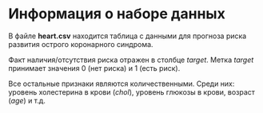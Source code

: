 # Информация о наборе данных
В файле **heart.csv** находится таблица с данными для прогноза риска развития острого коронарного синдрома. 

Факт наличия/отсутствия риска отражен в столбце *target*. Метка *target* принимает значения 0 (нет риска) и 1 (есть риск). 

Все остальные признаки являются количественными. Среди них: уровень холестерина в крови (*chol*), уровень глюкозы в крови, возраст (*age*) и т.д. 
